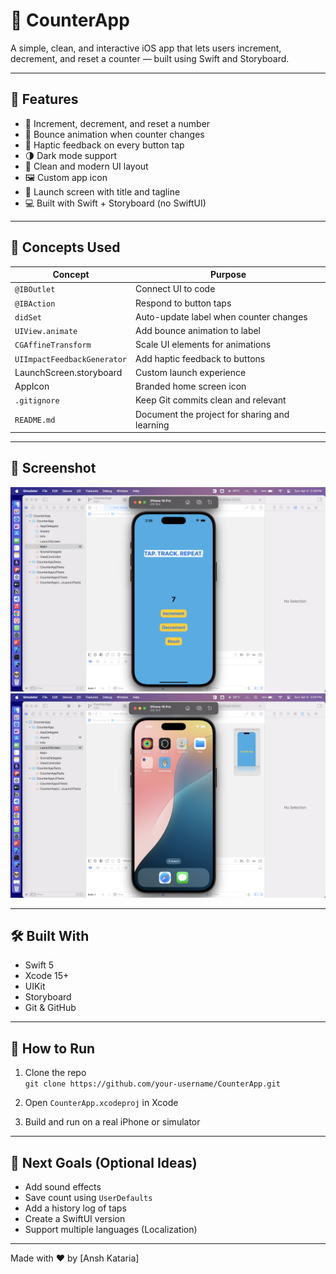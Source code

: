 # 📱 CounterApp

A simple, clean, and interactive iOS app that lets users increment, decrement, and reset a counter — built using Swift and Storyboard.

---

## 🚀 Features

- 🔢 Increment, decrement, and reset a number
- 🎯 Bounce animation when counter changes
- 📳 Haptic feedback on every button tap
- 🌗 Dark mode support
- 🎨 Clean and modern UI layout
- 🖼️ Custom app icon
- 🏁 Launch screen with title and tagline
- 💻 Built with Swift + Storyboard (no SwiftUI)

---

## 🧠 Concepts Used

| Concept                     | Purpose                                       |
| --------------------------- | --------------------------------------------- |
| `@IBOutlet`                 | Connect UI to code                            |
| `@IBAction`                 | Respond to button taps                        |
| `didSet`                    | Auto-update label when counter changes        |
| `UIView.animate`            | Add bounce animation to label                 |
| `CGAffineTransform`         | Scale UI elements for animations              |
| `UIImpactFeedbackGenerator` | Add haptic feedback to buttons                |
| LaunchScreen.storyboard     | Custom launch experience                      |
| AppIcon                     | Branded home screen icon                      |
| `.gitignore`                | Keep Git commits clean and relevant           |
| `README.md`                 | Document the project for sharing and learning |

---

## 📸 Screenshot

![CounterApp Screenshot](counterApp.png)
![CounterAppHomeScreen Screenshot](HomeScreen.png)

---

## 🛠 Built With

- Swift 5
- Xcode 15+
- UIKit
- Storyboard
- Git & GitHub

---

## 📂 How to Run

1. Clone the repo  
   `git clone https://github.com/your-username/CounterApp.git`

2. Open `CounterApp.xcodeproj` in Xcode

3. Build and run on a real iPhone or simulator

---

## 📌 Next Goals (Optional Ideas)

- Add sound effects
- Save count using `UserDefaults`
- Add a history log of taps
- Create a SwiftUI version
- Support multiple languages (Localization)

---

Made with ❤️ by [Ansh Kataria]
